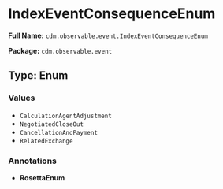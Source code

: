 # IndexEventConsequenceEnum

**Full Name:** `cdm.observable.event.IndexEventConsequenceEnum`

**Package:** `cdm.observable.event`

## Type: Enum

### Values

- `CalculationAgentAdjustment`
- `NegotiatedCloseOut`
- `CancellationAndPayment`
- `RelatedExchange`
### Annotations

- **RosettaEnum**


